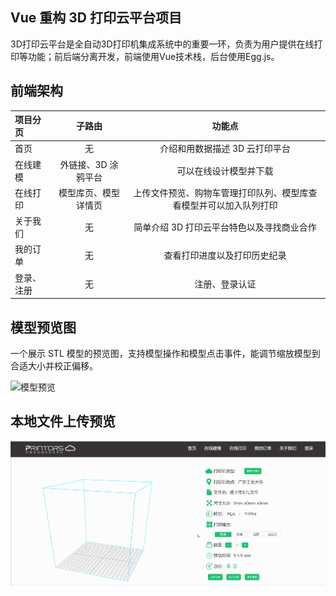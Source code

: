 ## Vue 重构 3D 打印云平台项目
3D打印云平台是全自动3D打印机集成系统中的重要一环，负责为用户提供在线打印等功能；前后端分离开发，前端使用Vue技术栈，后台使用Egg.js。

## 前端架构

| 项目分页   |        子路由        |                               功能点                               |
| :--------- | :------------------: | :----------------------------------------------------------------: |
| 首页       |          无          |                   介绍和用数据描述 3D 云打印平台                   |
| 在线建模   | 外链接、3D 涂鸦平台  |                       可以在线设计模型并下载                       |
| 在线打印   | 模型库页、模型详情页 | 上传文件预览、购物车管理打印队列、模型库查看模型并可以加入队列打印 |
| 关于我们   |          无          |             简单介绍 3D 打印云平台特色以及寻找商业合作             |
| 我的订单   |          无          |                    查看打印进度以及打印历史纪录                    |
| 登录、注册 |          无          |                           注册、登录认证                           |

## 模型预览图

一个展示 STL 模型的预览图，支持模型操作和模型点击事件，能调节缩放模型到合适大小并校正偏移。

![模型预览](./src/assets/images/module.gif "模型预览")

## 本地文件上传预览

![模型上传预览](./src/assets/images/preview.gif "模型上传预览")
